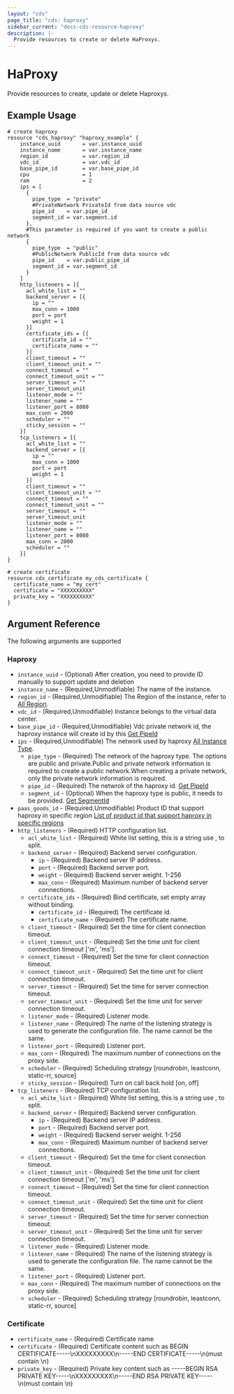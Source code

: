 ```yaml
---
layout: "cds"
page_title: "cds: haproxy"
sidebar_current: "docs-cds-resource-haproxy"
description: |-
  Provide resources to create or delete HaProxys.
---
```


# HaProxy

Provide resources to create, update or delete Haproxys.

## Example Usage

```hcl
# create haproxy
resource "cds_haproxy" "haproxy_example" {
    instance_uuid       = var.instance_uuid
    instance_name       = var.instance_name
    region_id           = var.region_id
    vdc_id              = var.vdc_id
    base_pipe_id        = var.base_pipe_id
    cpu                 = 1
    ram                 = 2
    ips = [
      {
        pipe_type  = "private"
        #PrivateNetwork PrivateId from data source vdc
        pipe_id    = var.pipe_id
        segment_id = var.segment.id
      },
      #This parameter is required if you want to create a public network
      {
        pipe_type  = "public"
        #PublicNetwork PublicId from data source vdc
        pipe_id    = var.public_pipe_id
        segment_id = var.segment_id
      }
    ]
    http_listeners = [{
      acl_white_list = ""
      backend_server = [{
        ip = ""
        max_conn = 1000
        port = port
        weight = 1
      }]
      certificate_ids = [{
        certificate_id = ""
        certificate_name = ""
      }]
      client_timeout = ""
      client_timeout_unit = ""
      connect_timeout = ""
      connect_timeout_unit = ""
      server_timeout = ""
      server_timeout_unit
      listener_mode = ""
      listener_name = ""
      listener_port = 8080
      max_conn = 2000
      scheduler = ""
      sticky_session = ""
    }]
    tcp_listeners = [{
      acl_white_list = ""
      backend_server = [{
        ip = ""
        max_conn = 1000
        port = port
        weight = 1
      }]
      client_timeout = ""
      client_timeout_unit = ""
      connect_timeout = ""
      connect_timeout_unit = ""
      server_timeout = ""
      server_timeout_unit
      listener_mode = ""
      listener_name = ""
      listener_port = 8080
      max_conn = 2000
      scheduler = ""
    }] 
}

# create certificate
resource cds_certificate my_cds_certificate {
  certificate_name = "my_cert"
  certificate = "XXXXXXXXXX"
  private_key = "XXXXXXXXXX"
}
```
## Argument Reference
The following arguments are supported
### Haproxy
* `instance_uuid` - (Optional) After creation, you need to provide ID manually to support update and deletion
* `instance_name` - (Required,Unmodifiable) The name of the instance.
* `region_id` - (Required,Unmodifiable) The Region of the instance, refer to [All Region](https://github.com/capitalonline/openapi/blob/master/%E8%B4%9F%E8%BD%BD%E5%9D%87%E8%A1%A1%E6%A6%82%E8%A7%88.md#1describezones).
* `vdc_id` - (Required,Unmodifiable) Instance belongs to the virtual data center.
* `base_pipe_id` - (Required,Unmodifiable) Vdc private network id, the haproxy instance will create id by this [Get PipeId](https://github.com/capitalonline/openapi/blob/master/%E9%A6%96%E4%BA%91OpenAPI(v1.2).md#1describevdc)
* `ips` - (Required,Unmodifiable) The network used by haproxy [All Instance Type](https://github.com/capitalonline/openapi/blob/master/%E9%A6%96%E4%BA%91OpenAPI(v1.2).md#%E4%B8%BB%E6%9C%BA%E7%B1%BB%E5%9E%8B).
  * `pipe_type` - (Required) The network of the haproxy type. The options are public and private.Public and private network information is required to create a public network.When creating a private network, only the private network information is required.
  * `pipe_id` - (Required) The netwrok of the haproxy id. [Get PipeId](https://github.com/capitalonline/openapi/blob/master/%E9%A6%96%E4%BA%91OpenAPI(v1.2).md#1describevdc)
  * `segment_id` - (Optional) When the haproxy type is public, it needs to be provided. [Get SegmentId](https://github.com/capitalonline/openapi/blob/master/%E9%A6%96%E4%BA%91OpenAPI(v1.2).md#1describevdc)
* `paas_goods_id` - (Required,Unmodifiable) Product ID that support haproxy in specific region [List of product id that support haproxy in specific regions](https://github.com/capitalonline/openapi/blob/master/%E8%B4%9F%E8%BD%BD%E5%9D%87%E8%A1%A1%E6%A6%82%E8%A7%88.md#1describezones)
* `http_listeners` - (Required) HTTP configuration list.
  * `acl_white_list` - (Required) White list setting, this is a string use , to split.
  * `backend_server` - (Required) Backend server configuration.
    * `ip` - (Required) Backend server IP address.
    * `port` - (Required) Backend server port.
    * `weight` - (Required) Backend server weight. 1-256
    * `max_conn` - (Required) Maximum number of backend server connections.
  * `certificate_ids` - (Required) Bind certificate, set empty array without binding.
     * `certificate_id` - (Required) The certificate id.
     * `certificate_name` - (Required)  The certificate name.
   * `client_timeout` - (Required) Set the time for client connection timeout.
   * `client_timeout_unit` - (Required) Set the time unit for client connection timeout ['m', 'ms'].
   * `connect_timeout` - (Required) Set the time for client connection timeout.
   * `connect_timeout_unit` - (Required) Set the time unit for client connection timeout.
   * `server_timeout` - (Required) Set the time for server connection timeout.
   * `server_timeout_unit` - (Required) Set the time unit for server connection timeout.
   * `listener_mode` - (Required) Listener mode.
   * `listener_name` - (Required) The name of the listening strategy is used to generate the configuration file. The name cannot be the same.
   * `listener_port` - (Required) Listener port.
   * `max_conn` - (Required) The maximum number of connections on the proxy side.
   * `scheduler` - (Required) Scheduling strategy [roundrobin, leastconn, static-rr, source]
   * `sticky_session` - (Required) Turn on call back hold [on, off]
* `tcp_listeners` - (Required) TCP configuration list.
  * `acl_white_list` - (Required) White list setting, this is a string use , to split.
  * `backend_server` - (Required) Backend server configuration.
    * `ip` - (Required) Backend server IP address.
    * `port` - (Required) Backend server port.
    * `weight` - (Required) Backend server weight. 1-256
    * `max_conn` - (Required) Maximum number of backend server connections.
  * `client_timeout` - (Required) Set the time for client connection timeout.
  * `client_timeout_unit` - (Required) Set the time unit for client connection timeout ['m', 'ms'].
  * `connect_timeout` - (Required) Set the time for client connection timeout.
  * `connect_timeout_unit` - (Required) Set the time unit for client connection timeout.
  * `server_timeout` - (Required) Set the time for server connection timeout.
  * `server_timeout_unit` - (Required) Set the time unit for server connection timeout.
  * `listener_mode` - (Required) Listener mode.
  * `listener_name` - (Required) The name of the listening strategy is used to generate the configuration file. The name cannot be the same.
  * `listener_port` - (Required) Listener port.
  * `max_conn` - (Required) The maximum number of connections on the proxy side.
  * `scheduler` - (Required) Scheduling strategy [roundrobin, leastconn, static-rr, source]
### Certificate
* `certificate_name` - (Required) Certificate name
* `certificate` - (Required) Certificate content such as BEGIN CERTIFICATE-----\nXXXXXXXXX\n-----END CERTIFICATE-----\n(must contain \n)
* `private_key` - (Required) Private key content such as -----BEGIN RSA PRIVATE KEY-----\nXXXXXXXXX\n-----END RSA PRIVATE KEY-----\n(must contain \n)
